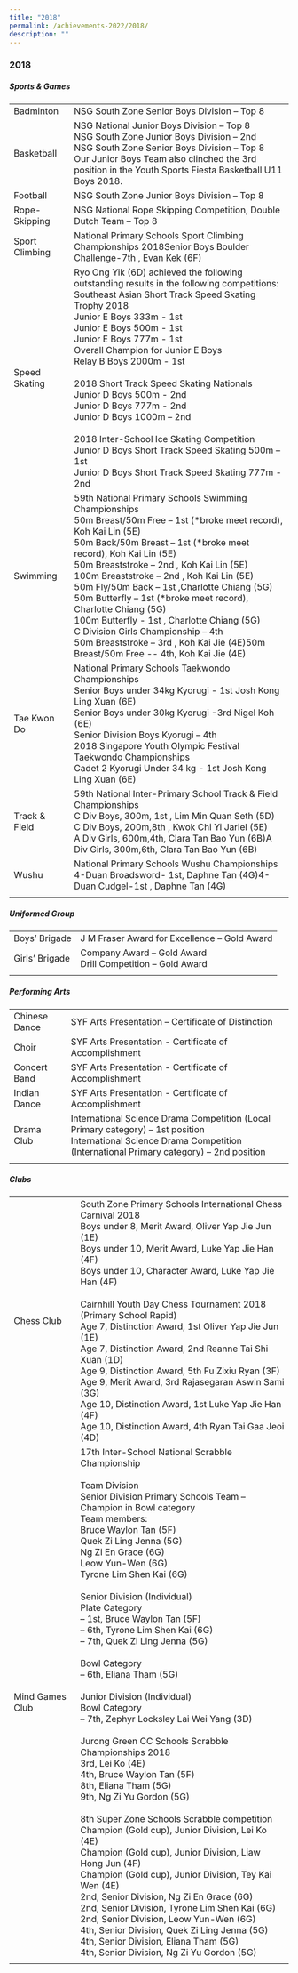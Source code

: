 ```yaml
---
title: "2018"
permalink: /achievements-2022/2018/
description: ""
---
```

### 2018

##### Sports & Games

|  |  |
|---|---|
| Badminton | NSG South Zone Senior Boys Division – Top 8 |
| Basketball | NSG National Junior Boys Division – Top 8<br>NSG South Zone Junior Boys Division – 2nd<br>NSG South Zone Senior Boys Division – Top 8<br>Our Junior Boys Team also clinched the 3rd position in the Youth Sports Fiesta Basketball U11 Boys 2018. |
| Football | NSG South Zone Junior Boys Division – Top 8 |
| Rope-Skipping | NSG National Rope Skipping Competition, Double Dutch Team – Top 8 |
|  Sport Climbing | National Primary Schools Sport Climbing Championships 2018Senior Boys Boulder Challenge-7th , Evan Kek (6F)  |
| Speed Skating  | Ryo Ong Yik (6D) achieved the following outstanding results in the following competitions:<br>Southeast Asian Short Track Speed Skating Trophy 2018<br>Junior E Boys 333m - 1st <br>Junior E Boys 500m - 1st <br>Junior E Boys 777m - 1st <br>Overall Champion for Junior E Boys <br>Relay B Boys 2000m - 1st <br><br>2018 Short Track Speed Skating Nationals <br>Junior D Boys 500m - 2nd <br>Junior D Boys 777m - 2nd <br>Junior D Boys 1000m – 2nd<br><br>2018 Inter-School Ice Skating Competition <br>Junior D Boys Short Track Speed Skating 500m – 1st <br>Junior D Boys Short Track Speed Skating 777m - 2nd   |
| Swimming  | 59th National Primary Schools Swimming Championships<br>50m Breast/50m Free – 1st (*broke meet record), Koh Kai Lin (5E)<br>50m Back/50m Breast – 1st (*broke meet record), Koh Kai Lin (5E)<br>50m Breaststroke – 2nd , Koh Kai Lin (5E)<br>100m Breaststroke – 2nd , Koh Kai Lin (5E)<br>50m Fly/50m Back – 1st ,Charlotte Chiang (5G)<br>50m Butterfly –  1st (*broke meet record), Charlotte Chiang (5G)<br>100m Butterfly - 1st , Charlotte Chiang (5G)<br>C Division Girls Championship – 4th <br>50m Breaststroke – 3rd , Koh Kai Jie (4E)50m Breast/50m Free -- 4th, Koh Kai Jie (4E)  |
| Tae Kwon Do  | National Primary Schools Taekwondo Championships<br>Senior Boys under 34kg Kyorugi - 1st Josh Kong Ling Xuan (6E)<br>Senior Boys under 30kg Kyorugi  -3rd Nigel Koh (6E)<br>Senior Division Boys Kyorugi – 4th <br>2018 Singapore Youth Olympic Festival Taekwondo Championships<br>Cadet 2 Kyorugi Under 34 kg - 1st Josh Kong Ling Xuan (6E)  |
| Track & Field  | 59th National Inter-Primary School Track & Field Championships <br>C Div Boys, 300m, 1st , Lim Min Quan Seth (5D)<br>C Div Boys, 200m,8th , Kwok Chi Yi Jariel (5E)<br>A Div Girls, 600m,4th, Clara Tan Bao Yun (6B)A Div Girls, 300m,6th, Clara Tan Bao Yun (6B)  |
|  Wushu | National Primary Schools Wushu Championships <br>4-Duan Broadsword- 1st, Daphne Tan (4G)4-Duan Cudgel-1st , Daphne Tan (4G)  |
|  |  |

##### Uniformed Group

|  |  |
|---|---|
| Boys’ Brigade | J M Fraser Award for Excellence – Gold Award |
| Girls’ Brigade | Company Award – Gold Award<br>Drill Competition – Gold Award |
|  |  |

##### Performing Arts

|  |  |
|---|---|
|  Chinese Dance | SYF Arts Presentation – Certificate of Distinction |
|  Choir | SYF Arts Presentation - Certificate of Accomplishment  |
|  Concert Band | SYF Arts Presentation - Certificate of Accomplishment  |
|  Indian Dance | SYF Arts Presentation - Certificate of Accomplishment  |
|  Drama Club | International Science Drama Competition (Local Primary category) – 1st position<br>International Science Drama Competition (International Primary category) – 2nd position  |
|  |  |

##### Clubs

|  |  |
|---|---|
| Chess Club | South Zone Primary Schools International Chess Carnival 2018  <br>Boys under 8, Merit Award, Oliver Yap Jie Jun (1E)<br>Boys under 10, Merit Award, Luke Yap Jie Han (4F)<br>Boys under 10, Character Award, Luke Yap Jie Han (4F)<br><br>Cairnhill Youth Day Chess Tournament 2018 (Primary School Rapid)<br>Age 7, Distinction Award, 1st Oliver Yap Jie Jun (1E)	<br>Age 7, Distinction Award, 2nd Reanne Tai Shi Xuan (1D)<br>Age 9, Distinction Award, 5th Fu Zixiu Ryan (3F)<br>Age 9, Merit Award, 3rd Rajasegaran Aswin Sami (3G)<br>Age 10, Distinction Award, 1st Luke Yap Jie Han (4F)<br>Age 10, Distinction Award, 4th Ryan Tai Gaa Jeoi (4D) |
| Mind Games Club | 17th Inter-School National Scrabble Championship<br><br>Team Division<br>Senior Division Primary Schools Team – Champion in Bowl category<br>Team members: <br>Bruce Waylon Tan (5F)<br>Quek Zi Ling Jenna (5G)<br>Ng Zi En Grace (6G)<br>Leow Yun-Wen (6G)<br>Tyrone Lim Shen Kai (6G)<br><br>Senior Division (Individual)<br>Plate Category <br>– 1st, Bruce Waylon Tan (5F) <br>– 6th, Tyrone Lim Shen Kai (6G)<br>– 7th, Quek Zi Ling Jenna (5G)<br><br>Bowl Category<br>– 6th, Eliana Tham (5G)<br><br>Junior Division (Individual)<br>Bowl Category <br>– 7th, Zephyr Locksley Lai Wei Yang (3D)<br><br>Jurong Green CC Schools Scrabble Championships 2018<br>3rd, Lei Ko (4E)	<br>4th, Bruce Waylon Tan (5F)	<br>8th, Eliana Tham (5G)	<br>9th, Ng Zi Yu Gordon (5G)	<br><br>8th Super Zone Schools Scrabble competition<br>Champion (Gold cup), Junior Division, Lei Ko (4E)<br>Champion (Gold cup), Junior Division, Liaw Hong Jun (4F)<br>Champion (Gold cup), Junior Division, Tey Kai Wen (4E)<br>2nd, Senior Division, Ng Zi En Grace (6G)<br>2nd, Senior Division, Tyrone Lim Shen Kai (6G)<br>2nd, Senior Division, Leow Yun-Wen (6G)<br>4th, Senior Division, Quek Zi Ling Jenna (5G)<br>4th, Senior Division, Eliana Tham (5G)<br>4th, Senior Division, Ng Zi Yu Gordon (5G) |
|  |  |